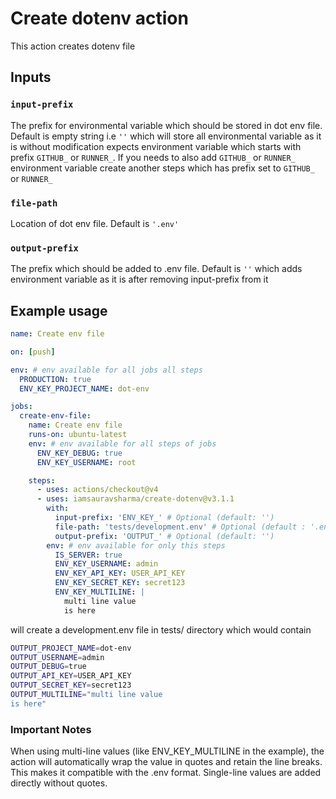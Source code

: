 # Create dotenv action

This action creates dotenv file

## Inputs

### `input-prefix`

The prefix for environmental variable which should be stored in dot env file. Default is empty string i.e `''` which will store all environmental variable as it is without modification expects environment variable which starts with prefix `GITHUB_` or `RUNNER_`. If you needs to also add `GITHUB_` or `RUNNER_` environment variable create another steps which has prefix set to `GITHUB_` or `RUNNER_`

### `file-path`

Location of dot env file. Default is `'.env'`

### `output-prefix`

The prefix which should be added to .env file. Default is `''` which adds environment variable as it is after removing input-prefix from it

## Example usage

```yaml
name: Create env file

on: [push]

env: # env available for all jobs all steps
  PRODUCTION: true
  ENV_KEY_PROJECT_NAME: dot-env

jobs:
  create-env-file:
    name: Create env file
    runs-on: ubuntu-latest
    env: # env available for all steps of jobs
      ENV_KEY_DEBUG: true
      ENV_KEY_USERNAME: root

    steps:
      - uses: actions/checkout@v4
      - uses: iamsauravsharma/create-dotenv@v3.1.1
        with:
          input-prefix: 'ENV_KEY_' # Optional (default: '')
          file-path: 'tests/development.env' # Optional (default : '.env')
          output-prefix: 'OUTPUT_' # Optional (default: '')
        env: # env available for only this steps
          IS_SERVER: true
          ENV_KEY_USERNAME: admin
          ENV_KEY_API_KEY: USER_API_KEY
          ENV_KEY_SECRET_KEY: secret123
          ENV_KEY_MULTILINE: |
            multi line value
            is here
```

will create a development.env file in tests/ directory which would contain

```bash
OUTPUT_PROJECT_NAME=dot-env
OUTPUT_USERNAME=admin
OUTPUT_DEBUG=true
OUTPUT_API_KEY=USER_API_KEY
OUTPUT_SECRET_KEY=secret123
OUTPUT_MULTILINE="multi line value
is here"
```

### Important Notes
When using multi-line values (like ENV_KEY_MULTILINE in the example), the action will automatically wrap the value in quotes and retain the line breaks. This makes it compatible with the .env format. Single-line values are added directly without quotes.
